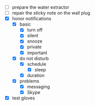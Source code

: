 - [ ] prepare the water extractor
- [ ] repair the sticky note on the wall plug
- [x] honor notifications
	- [x] basic
		- [x] turn off
		- [x] silent
		- [x] snooze
		- [x] private
		- [x] important
	- [x] do not disturb
		- [x] schedule
			- [x] sleep
		- [x] duration
	- [x] problems
		- [x] messaging
		- [x] Skype
- [x] test gloves
<!--stackedit_data:
eyJoaXN0b3J5IjpbMTM5ODYzNDAyNF19
-->